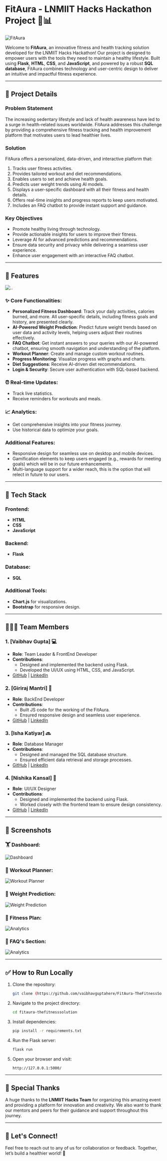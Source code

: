 # FitAura - LNMIIT Hacks Hackathon Project 🏅📊

![FitAura](https://i.postimg.cc/J4j0N4RC/1.png)

Welcome to **FitAura**, an innovative fitness and health tracking solution developed for the LNMIIT Hacks Hackathon! Our project is designed to empower users with the tools they need to maintain a healthy lifestyle. Built using **Flask**, **HTML**, **CSS**, and **JavaScript**, and powered by a robust **SQL database**, FitAura combines technology and user-centric design to deliver an intuitive and impactful fitness experience.

---

## 🔬 Project Details

### **Problem Statement**
The increasing sedentary lifestyle and lack of health awareness have led to a surge in health-related issues worldwide. FitAura addresses this challenge by providing a comprehensive fitness tracking and health improvement platform that motivates users to lead healthier lives.

### **Solution**
FitAura offers a personalized, data-driven, and interactive platform that:
1. Tracks user fitness activities.
2. Provides tailored workout and diet recommendations.
3. Enables users to set and achieve health goals.
4. Predicts user weight trends using AI models.
5. Displays a user-specific dashboard with all their fitness and health details.
6. Offers real-time insights and progress reports to keep users motivated.
7. Includes an FAQ chatbot to provide instant support and guidance.

### **Key Objectives**
- Promote healthy living through technology.
- Provide actionable insights for users to improve their fitness.
- Leverage AI for advanced predictions and recommendations.
- Ensure data security and privacy while delivering a seamless user experience.
- Enhance user engagement with an interactive FAQ chatbot.

---

## 🔬 Features

![..](https://i.postimg.cc/ZKZnLBjF/features.png)

### ✨ Core Functionalities:
- **Personalized Fitness Dashboard**: Track your daily activities, calories burned, and more. All user-specific details, including fitness goals and history, are presented clearly.
- **AI-Powered Weight Prediction**: Predict future weight trends based on user data and activity levels, helping users adjust their routines effectively.
- **FAQ Chatbot**: Get instant answers to your queries with our AI-powered chatbot, ensuring smooth navigation and understanding of the platform.
- **Workout Planner**: Create and manage custom workout routines.
- **Progress Monitoring**: Visualize progress with graphs and charts.
- **Diet Suggestions**: Receive AI-driven diet recommendations.
- **Login & Security**: Secure user authentication with SQL-based backend.

### ⏰ Real-time Updates:
- Track live statistics.
- Receive reminders for workouts and meals.

### 📈 Analytics:
- Get comprehensive insights into your fitness journey.
- Use historical data to optimize your goals.


### Additional Features:
- Responsive design for seamless use on desktop and mobile devices.
- Gamification elements to keep users engaged (e.g., rewards for meeting goals) which will be in our future enhancements.
- Multi-language support for a wider reach, this is the option that will relect in future to our users.

---

## 🔧 Tech Stack

### Frontend:
- **HTML**
- **CSS**
- **JavaScript**

### Backend:
- **Flask**

### Database:
- **SQL**

### Additional Tools:
- **Chart.js** for visualizations.
- **Bootstrap** for responsive design.

---

## 👨‍👩‍👦 Team Members

### **1. [Vaibhav Gupta] 💻**
- **Role**: Team Leader & FrontEnd Developer
- **Contributions**: 
  - Designed and implemented the backend using Flask.
  - Developed the UI/UX using HTML, CSS, and JavaScript.
- [GitHub](https://github.com/vaibhavguptahere) | [LinkedIn](https://www.linkedin.com/in/vaibhavguptahere-/)

### **2. [Giriraj Mantri] 🎨**
- **Role**: BackEnd Developer
- **Contributions**: 
  - Built JS code for the working of the FitAura.
  - Ensured responsive design and seamless user experience.
- [GitHub](https://github.com/GirirajMantri) | [LinkedIn](https://www.linkedin.com/in/giriraj-mantri-25a57b217/)

### **3. [Isha Katiyar] 🔜**
- **Role**: Database Manager
- **Contributions**: 
  - Designed and managed the SQL database structure.
  - Ensured efficient data retrieval and storage processes.
- [GitHub](https://github.com/isha-1686) | [LinkedIn](https://www.linkedin.com/in/nishika-kansal-870b18322/)

### **4. [Nishika Kansal] 🔧**
- **Role**: UI/UX Designer
- **Contributions**: 
  - Designed and implemented the backend using Flask.
  - Worked closely with the frontend team to ensure design consistency.
- [GitHub](https://github.com/Nishikakansal) | [LinkedIn](https://www.linkedin.com/in/isha-katiyar-432156326/)

---

## 📸 Screenshots

### 🏋️ Dashboard:
![Dashboard](https://i.postimg.cc/TYxW1HD9/fitaura.png)

### 🎯 Workout Planner:
![Workout Planner](https://i.postimg.cc/SQTwNH30/workout-planner.png)

### 🍎 Weight Prediction:
![Weight Prediction](https://i.postimg.cc/dV8HdfHV/weight-trend.png)

### 🔬 Fitness Plan:
![Analytics](https://i.postimg.cc/qB1d6Nt5/workout-progress.png)

### 🔬 FAQ's Section:
![Analytics](https://i.postimg.cc/jj0h8j76/faq.png)


---

## ✅ How to Run Locally

1. Clone the repository:
   ```bash
   git clone (https://github.com/vaibhavguptahere/FitAura-TheFitnessSolution/.git)
   ```

2. Navigate to the project directory:
   ```bash
   cd fitaura-thefitnesssolution
   ```

3. Install dependencies:
   ```bash
   pip install -r requirements.txt
   ```

4. Run the Flask server:
   ```bash
   flask run
   ```

5. Open your browser and visit:
   ```
   http://127.0.0.1:5000/
   ```

---

## 🙏 Special Thanks

A huge thanks to the **LNMIIT Hacks Team** for organizing this amazing event and providing a platform for innovation and creativity. We also want to thank our mentors and peers for their guidance and support throughout this journey.

---

## 🚀 Let's Connect!
Feel free to reach out to any of us for collaboration or feedback. Together, let’s build a healthier world! 💪

